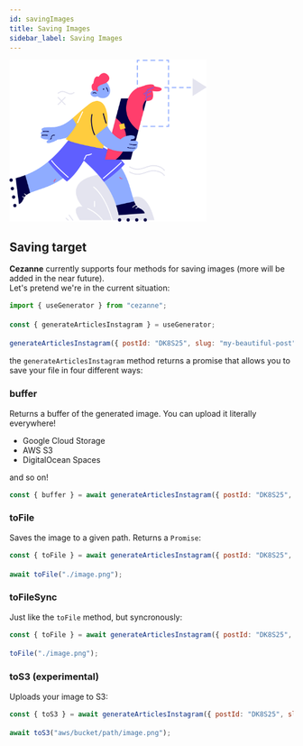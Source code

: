 ```yaml
---
id: savingImages
title: Saving Images
sidebar_label: Saving Images
---
```


<img src="/img/misc/savingImages.png" width="350" style="max-width:90vw;" />

## Saving target

**Cezanne** currently supports four methods for saving images (more will be added in the near future). \
Let's pretend we're in the current situation:

```js
import { useGenerator } from "cezanne";

const { generateArticlesInstagram } = useGenerator;

generateArticlesInstagram({ postId: "DK8S25", slug: "my-beautiful-post" });
```

the `generateArticlesInstagram` method returns a promise that allows you to save your file in four different ways:

### buffer

Returns a buffer of the generated image. You can upload it literally everywhere!

- Google Cloud Storage
- AWS S3
- DigitalOcean Spaces

and so on!

```js
const { buffer } = await generateArticlesInstagram({ postId: "DK8S25", slug: "my-beautiful-post" });
```

### toFile

Saves the image to a given path. Returns a `Promise`:

```js
const { toFile } = await generateArticlesInstagram({ postId: "DK8S25", slug: "my-beautiful-post" });

await toFile("./image.png");
```

### toFileSync

Just like the `toFile` method, but syncronously:

```js
const { toFile } = await generateArticlesInstagram({ postId: "DK8S25", slug: "my-beautiful-post" });

toFile("./image.png");
```

### toS3 (experimental)

Uploads your image to S3:

```js
const { toS3 } = await generateArticlesInstagram({ postId: "DK8S25", slug: "my-beautiful-post" });

await toS3("aws/bucket/path/image.png");
```
